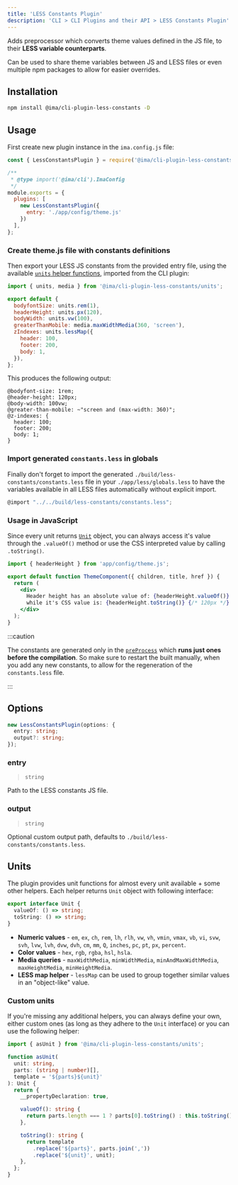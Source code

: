 ```yaml
---
title: 'LESS Constants Plugin'
description: 'CLI > CLI Plugins and their API > LESS Constants Plugin'
---
```


Adds preprocessor which converts theme values defined in the JS file, to their **LESS variable counterparts**.

Can be used to share theme variables between JS and LESS files or even multiple npm packages to allow for easier overrides.

## Installation

```bash npm2yarn
npm install @ima/cli-plugin-less-constants -D
```

## Usage

First create new plugin instance in the `ima.config.js` file:

```js title=./ima.config.js
const { LessConstantsPlugin } = require('@ima/cli-plugin-less-constants');

/**
 * @type import('@ima/cli').ImaConfig
 */
module.exports = {
  plugins: [
    new LessConstantsPlugin({
      entry: './app/config/theme.js'
    })
  ],
};
```

### Create theme.js file with constants definitions

Then export your LESS JS constants from the provided entry file, using the available [`units` helper functions](./less-constants-plugin.md#units), imported from the CLI plugin:

```js title=./app/config/theme.js
import { units, media } from '@ima/cli-plugin-less-constants/units';

export default {
  bodyfontSize: units.rem(1),
  headerHeight: units.px(120),
  bodyWidth: units.vw(100),
  greaterThanMobile: media.maxWidthMedia(360, 'screen'),
  zIndexes: units.lessMap({
    header: 100,
    footer: 200,
    body: 1,
  }),
};
```

This produces the following output:

```less title=./build/less-constants/constants.less
@bodyfont-size: 1rem;
@header-height: 120px;
@body-width: 100vw;
@greater-than-mobile: ~"screen and (max-width: 360)";
@z-indexes: {
  header: 100;
  footer: 200;
  body: 1;
}
```

### Import generated `constants.less` in globals

Finally don't forget to import the generated `./build/less-constants/constants.less` file in your `./app/less/globals.less` to have the variables available in all LESS files automatically without explicit import.

```js title=./app/less/globals.less
@import "../../build/less-constants/constants.less";
```

### Usage in JavaScript

Since every unit returns [`Unit`](./less-constants-plugin.md#units) object, you can always access it's value through the `.valueOf()` method or use the CSS interpreted value by calling `.toString()`.

```jsx
import { headerHeight } from 'app/config/theme.js';

export default function ThemeComponent({ children, title, href }) {
  return (
    <div>
      Header height has an absolute value of: {headerHeight.valueOf()} {/* 120 */},
      while it's CSS value is: {headerHeight.toString()} {/* 120px */}
    </div>
  );
}
```

:::caution

The constants are generated only in the [`preProcess`](../plugins-api.md#plugins-api) which **runs just ones before the compilation**. So make sure to restart the built manually, when you add any new constants, to allow for the regeneration of the `constants.less` file.

:::

## Options

```ts
new LessConstantsPlugin(options: {
  entry: string;
  output?: string;
});
```

### entry

> `string`

Path to the LESS constants JS file.

### output

> `string`

Optional custom output path, defaults to `./build/less-constants/constants.less`.


## Units

The plugin provides unit functions for almost every unit available + some other helpers. Each helper returns `Unit` object with following interface:

```ts
export interface Unit {
  valueOf: () => string;
  toString: () => string;
}
```
 - **Numeric values** - `em`, `ex`, `ch`, `rem`, `lh`, `rlh`, `vw`, `vh`, `vmin`, `vmax`, `vb`, `vi`, `svw`, `svh`, `lvw`, `lvh`, `dvw`, `dvh`, `cm`, `mm`, `Q`, `inches`, `pc`, `pt`, `px`, `percent`.
 - **Color values** - `hex`, `rgb`, `rgba`, `hsl`, `hsla`.
 - **Media queries** - `maxWidthMedia`, `minWidthMedia`, `minAndMaxWidthMedia`, `maxHeightMedia`, `minHeightMedia`.
 - **LESS map helper** - `lessMap` can be used to group together similar values in an "object-like" value.

### Custom units

If you're missing any additional helpers, you can always define your own, either custom ones (as long as they adhere to the `Unit` interface) or you can use the following helper:

```typescript
import { asUnit } from '@ima/cli-plugin-less-constants/units';

function asUnit(
  unit: string,
  parts: (string | number)[],
  template = '${parts}${unit}'
): Unit {
  return {
    __propertyDeclaration: true,

    valueOf(): string {
      return parts.length === 1 ? parts[0].toString() : this.toString();
    },

    toString(): string {
      return template
        .replace('${parts}', parts.join(','))
        .replace('${unit}', unit);
    },
  };
}
```
